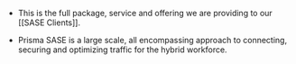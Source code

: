 
- This is the full package, service and offering we are providing to our [[SASE Clients]].

- Prisma SASE is a large scale, all encompassing approach to connecting, securing and optimizing traffic for the hybrid workforce. 